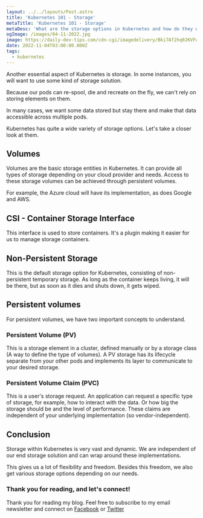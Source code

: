 ```yaml
---
layout: ../../layouts/Post.astro
title: 'Kubernetes 101 - Storage'
metaTitle: 'Kubernetes 101 - Storage'
metaDesc: 'What are the storage options in Kubernetes and how do they work'
ogImage: /images/04-11-2022.jpg
image: https://daily-dev-tips.com/cdn-cgi/imagedelivery/Bki7Af2hq0JKVFw1XYYMQg/83418507-ff93-4b7b-17db-1325467a6b00
date: 2022-11-04T03:00:00.000Z
tags:
  - kubernetes
---
```


Another essential aspect of Kubernetes is storage. In some instances, you will want to use some kind of storage solution.

Because our pods can re-spool, die and recreate on the fly, we can't rely on storing elements on them.

In many cases, we want some data stored but stay there and make that data accessible across multiple pods.

Kubernetes has quite a wide variety of storage options. Let's take a closer look at them.

## Volumes

Volumes are the basic storage entities in Kubernetes. It can provide all types of storage depending on your cloud provider and needs. Access to these storage volumes can be achieved through persistent volumes.

For example, the Azure cloud will have its implementation, as does Google and AWS.

## CSI - Container Storage Interface

This interface is used to store containers. It's a plugin making it easier for us to manage storage containers.

## Non-Persistent Storage

This is the default storage option for Kubernetes, consisting of non-persistent temporary storage. As long as the container keeps living, it will be there, but as soon as it dies and shuts down, it gets wiped.

## Persistent volumes

For persistent volumes, we have two important concepts to understand.

### Persistent Volume (PV)

This is a storage element in a cluster, defined manually or by a storage class (A way to define the type of volumes). A PV storage has its lifecycle separate from your other pods and implements its layer to communicate to your desired storage.

### Persistent Volume Claim (PVC)

This is a user's storage request. An application can request a specific type of storage, for example, how to interact with the data. Or how big the storage should be and the level of performance.
These claims are independent of your underlying implementation (so vendor-independent).

## Conclusion

Storage within Kubernetes is very vast and dynamic.
We are independent of our end storage solution and can wrap around these implementations.

This gives us a lot of flexibility and freedom.
Besides this freedom, we also get various storage options depending on our needs.

### Thank you for reading, and let's connect!

Thank you for reading my blog. Feel free to subscribe to my email newsletter and connect on [Facebook](https://www.facebook.com/DailyDevTipsBlog) or [Twitter](https://twitter.com/DailyDevTips1)
